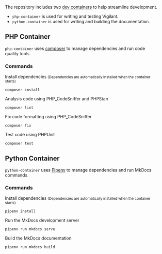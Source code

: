 
The repository includes two [dev containers](https://containers.dev/) to help streamline development.

* `php-container` is used for writing and testing Vigilant.
* `python-container` is used for writing and building the documentation.

## PHP Container

`php-container` uses [composer](https://getcomposer.org/) to manage dependencies and run code quality tools.

### Commands

Install dependencies
<small>(Dependencies are automatically installed when the container starts)</small>
```
composer install
```

Analysis code using PHP_CodeSniffer and PHPStan
```
composer lint
```

Fix code formatting using PHP_CodeSniffer
```
composer fix
```

Test code using PHPUnit
```
composer test
```

## Python Container

`python-container` uses [Pipenv](https://pipenv.pypa.io/) to manage dependencies and run MkDocs commands.

### Commands

Install dependencies
<small>(Dependencies are automatically installed when the container starts)</small>
```
pipenv install
```

Run the MkDocs development server
```
pipenv run mkdocs serve
```

Build the MkDocs documentation
```
pipenv run mkdocs build
```
